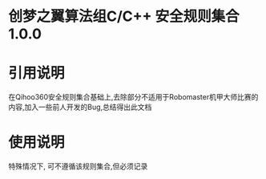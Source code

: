 # 创梦之翼算法组C/C++ 安全规则集合1.0.0
# 引用说明
在Qihoo360安全规则集合基础上,去除部分不适用于Robomaster机甲大师比赛的内容,加入一些前人开发的Bug,总结得出此文档
# 使用说明
特殊情况下, 可不遵循该规则集合,但必须记录
